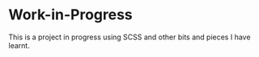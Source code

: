 # Work-in-Progress

This is a project in progress using SCSS and other bits and pieces I have learnt.
